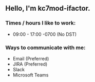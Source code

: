 ## Hello, I'm kc7mod-ifactor.

<!--
**kc7mod-ifactor/kc7mod-ifactor** is a ✨ _special_ ✨ repository because its `README.md` (this file) appears on your GitHub profile.

Here are some ideas to get you started:

- 🔭 I’m currently working on ...
- 🌱 I’m currently learning ...
- 👯 I’m looking to collaborate on ...
- 🤔 I’m looking for help with ...
- 💬 Ask me about ...
- 📫 How to reach me: ...
- 😄 Pronouns: ...
- ⚡ Fun fact: ...
-->

### Times / hours I like to work:
- 09:00 - 17:00 -0700 (No DST)

### Ways to communicate with me:
- Email (Preferred)
- JIRA (Preferred)
- Slack
- Microsoft Teams
